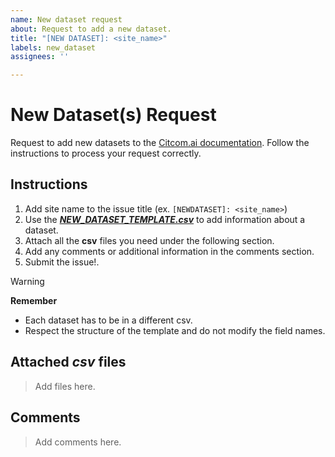 ```yaml
---
name: New dataset request
about: Request to add a new dataset.
title: "[NEW DATASET]: <site_name>"
labels: new_dataset
assignees: ''

---
```


# New Dataset(s) Request

Request to add new datasets to the [Citcom.ai documentation](https://citcomai-hub.github.io/data_catalog/). Follow the instructions to process your request correctly.

## Instructions

1. Add site name to the issue title (ex. `[NEWDATASET]: <site_name>`)
2. Use the [***NEW_DATASET_TEMPLATE.csv***](https://github.com/CitComAI-Hub/CitComAI-Hub.github.io/tree/main/templates) to add information about a dataset. 
3. Attach all the **csv** files you need under the following section.
4. Add any comments or additional information in the comments section.
5. Submit the issue!.

>[!WARNING]
> **Remember**
>
> - Each dataset has to be in a different csv. 
> - Respect the structure of the template and do not modify the field names.

## Attached _csv_ files

> Add files here.

## Comments

> Add comments here.